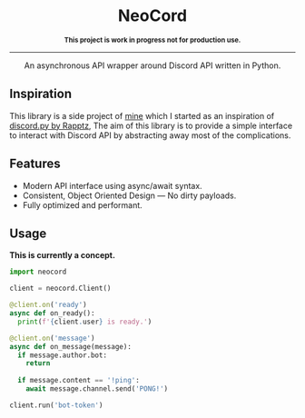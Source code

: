 <div align="center">
  <h1>NeoCord</h1>
  <sup><strong>This project is work in progress not for production use.</strong></sup>
  <hr>
  <p>An asynchronous API wrapper around Discord API written in Python.</p>
</div>

## Inspiration
This library is a side project of [mine](https://github.com/nerdguyahmad) which I started as an inspiration of [discord.py by Rapptz](https://github.com/Rapptz/discord.py), The aim of this library is to provide a simple interface to interact with Discord API by abstracting away most of the complications. 

## Features
- Modern API interface using async/await syntax.
- Consistent, Object Oriented Design — No dirty payloads.
- Fully optimized and performant.

## Usage
**This is currently a concept.**
```py
import neocord

client = neocord.Client()

@client.on('ready')
async def on_ready():
  print(f'{client.user} is ready.')

@client.on('message')
async def on_message(message):
  if message.author.bot:
    return
  
  if message.content == '!ping':
    await message.channel.send('PONG!')

client.run('bot-token')
```
